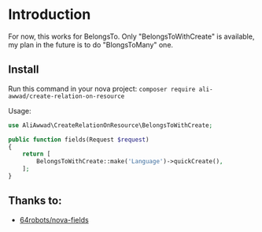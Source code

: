 # Introduction

For now, this works for BelongsTo. Only "BelongsToWithCreate" is available, my plan in the future is to do "BlongsToMany" one. 


## Install

Run this command in your nova project:
`composer require ali-awwad/create-relation-on-resource`

Usage:

```php
use AliAwwad\CreateRelationOnResource\BelongsToWithCreate;

public function fields(Request $request)
{
    return [
        BelongsToWithCreate::make('Language')->quickCreate(),
    ];
}
```

## Thanks to:
- [64robots/nova-fields](https://github.com/64robots/nova-fields/)